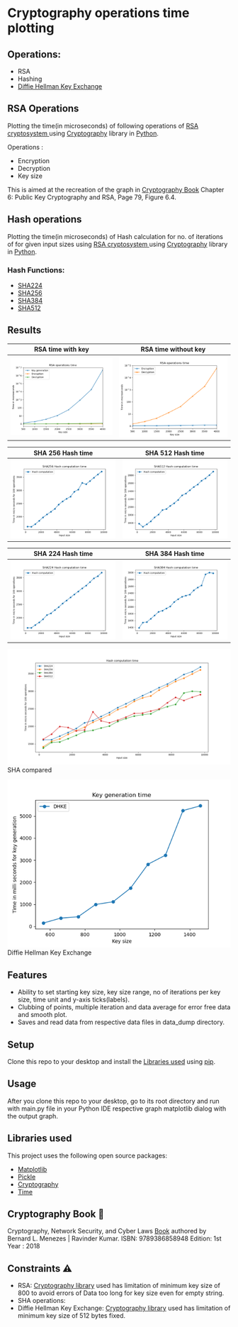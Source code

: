 # Cryptography operations time plotting
##  Operations:
- RSA 
- Hashing
- [Diffie Hellman Key Exchange](https://en.wikipedia.org/wiki/Diffie%E2%80%93Hellman_key_exchange)

##  RSA Operations
Plotting the time(in microseconds) of following operations of [RSA cryptosystem ](https://en.wikipedia.org/wiki/RSA_(cryptosystem)) using 
[Cryptography](https://pypi.org/project/cryptography/) library in [Python](https://www.python.org/).

Operations :
- Encryption
- Decryption
- Key size

This is aimed at the recreation of  the graph in [Cryptography Book](#cryptography-book) Chapter 6: Public Key Cryptography and RSA, Page 79, Figure 6.4.

## Hash operations
Plotting the time(in microseconds) of Hash calculation for no. of iterations of for given input sizes using [RSA cryptosystem ](https://en.wikipedia.org/wiki/RSA_(cryptosystem)) using 
[Cryptography](https://pypi.org/project/cryptography/) library in [Python](https://www.python.org/).

### Hash Functions:
- [SHA224](https://en.wikipedia.org/wiki/SHA-2)
- [SHA256](https://en.bitcoinwiki.org/wiki/SHA-256)
- [SHA384](https://en.wikipedia.org/wiki/SHA-3)
- [SHA512](https://en.bitcoinwiki.org/wiki/SHA-512)

## Results

RSA time with key            |  RSA time without key
:-------------------------:|:-------------------------:
![RSA time with key](./readme_images/rsa_w_key_img.png)|![RSA time without key](./readme_images/rsa_wo_key_img.png)

SHA 256 Hash time            |  SHA 512 Hash time
:-------------------------:|:-------------------------:
![SHA256](./readme_images/SHA256_hash.png)|![SHA512](./readme_images/SHA512_hash.png)



SHA 224 Hash time            |  SHA 384 Hash time
:-------------------------:|:-------------------------:
![SHA256](./readme_images/SHA224.png)|![SHA512](./readme_images/SHA384.png)


![SHA Compared](./readme_images/SHA_compared.png)
SHA compared

![Diffie Hellman Key Exchange](./readme_images/DHKE.png)
Diffie Hellman Key Exchange

## Features 
- Ability to set starting key size, key size range, no of iterations per key size, time unit and y-axis ticks(labels).
- Clubbing of points, multiple iteration and data average for error free data and smooth plot.
- Saves and read data from respective data files in data_dump directory.






## Setup

Clone this repo to your desktop and install the [Libraries used](#libraries-used)</a> using [pip](https://pypi.org/project/pip/).

## Usage
After you clone this repo to your desktop, go to its root directory and run with main.py file in your Python IDE respective graph matplotlib dialog with the output graph.


## Libraries used

This project uses the following open source packages:

- [Matplotlib](https://matplotlib.org/)
- [Pickle](https://docs.python.org/3/library/pickle.html)
- [Cryptography](https://pypi.org/project/cryptography/)
- [Time](https://docs.python.org/3/library/time.html)



## Cryptography Book :notebook_with_decorative_cover:
Cryptography, Network Security, and Cyber Laws [Book](https://www.cengage.co.in/book-list/print/cryptography-network-security-and-cyber-laws-sl) authored by  Bernard L. Menezes | Ravinder Kumar.
ISBN: 9789386858948
Edition: 1st
Year : 2018


## Constraints ⚠
-   RSA: [Cryptography library](https://pypi.org/project/cryptography/) used has limitation of minimum key size of 800 to avoid errors of  Data too long for key size
even for empty string.
-   SHA operations:     
-   Diffie Hellman Key Exchange: [Cryptography library](https://pypi.org/project/cryptography/) used has limitation of minimum key size of 512 bytes fixed. 


